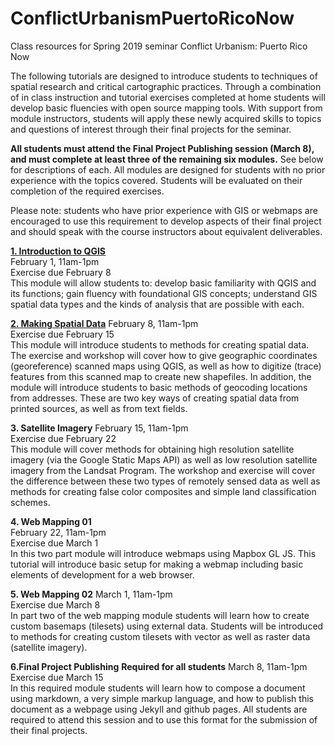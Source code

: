 # ConflictUrbanismPuertoRicoNow
Class resources for Spring 2019 seminar Conflict Urbanism: Puerto Rico Now

The following tutorials are designed to introduce students to techniques of spatial research and critical cartographic practices. Through a combination of in class instruction and tutorial exercises completed at home students will develop basic fluencies with open source mapping tools. With support from module instructors, students will apply these newly acquired skills to topics and questions of interest through their final projects for the seminar.

**All students must attend the Final Project Publishing session (March 8), and must complete at least three of the remaining six modules.** See below for descriptions of each. All modules are designed for students with no prior experience with the topics covered. Students will be evaluated on their completion of the required exercises.

Please note: students who have prior experience with GIS or webmaps are encouraged to use this requirement to develop aspects of their final project and should speak with the course instructors about equivalent deliverables.

**[1. Introduction to QGIS](https://github.com/CenterForSpatialResearch/ConflictUrbanismPuertoRicoNow/blob/master/01_IntroToQGIS.md)**  
February 1, 11am-1pm  
Exercise due February 8  
This module will allow students to: develop basic familiarity with QGIS and its functions; gain fluency with foundational GIS concepts; understand GIS spatial data types and the kinds of analysis that are possible with each.

**[2. Making Spatial Data](https://github.com/CenterForSpatialResearch/ConflictUrbanismPuertoRicoNow/blob/master/02_MakingSpatialData.md)**
February 8, 11am-1pm  
Exercise due February 15  
This module will introduce students to methods for creating spatial data. The exercise and workshop will cover how to give geographic coordinates (georeference) scanned maps using QGIS, as well as how to digitize (trace) features from this scanned map to create new shapefiles. In addition, the module will introduce students to basic methods of geocoding locations from addresses. These are two key ways of creating spatial data from printed sources, as well as from text fields.

**3. Satellite Imagery**
February 15, 11am-1pm  
Exercise due February 22  
This module will cover methods for obtaining high resolution satellite imagery (via the Google Static Maps API) as well as low resolution satellite imagery from the Landsat Program. The workshop and exercise will cover the difference between these two types of remotely sensed data as well as methods for creating false color composites and simple land classification schemes.

**4. Web Mapping 01**  
February 22, 11am-1pm   
Exercise due March 1  
In this two part module will introduce webmaps using Mapbox GL JS. This tutorial will introduce basic setup for making a webmap including basic elements of development for a web browser. 

**5. Web Mapping 02**
March 1, 11am-1pm  
Exercise due March 8  
In part two of the web mapping module students will learn how to create custom basemaps (tilesets) using external data. Students will be introduced to methods for creating custom tilesets with vector as well as raster data (satellite imagery).


**6.Final Project Publishing**
**Required for all students**
March 8, 11am-1pm  
Exercise due March 15  
In this required module students will learn how to compose a document using markdown, a very simple markup language, and how to publish this document as a webpage using Jekyll and github pages. All students are required to attend this session and to use this format for the submission of their final projects.
